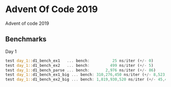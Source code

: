 # Advent Of Code 2019

Advent of code 2019


## Benchmarks

Day 1
```rust
test day_1::d1_bench_ex1   ... bench:          25 ns/iter (+/- 0)
test day_1::d1_bench_ex2   ... bench:         499 ns/iter (+/- 5)
test day_1::d1_bench_parse ... bench:       2,976 ns/iter (+/- 86)
test day_1::d1_bench_ex1_big ... bench: 310,276,450 ns/iter (+/- 8,523,178)
test day_1::d1_bench_ex2_big ... bench: 1,819,930,520 ns/iter (+/- 45,401,043)
```